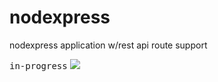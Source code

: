 # nodexpress

nodexpress application w/rest api route support


<kbd>in-progress</kbd>
![](/images/scaffold.png)



